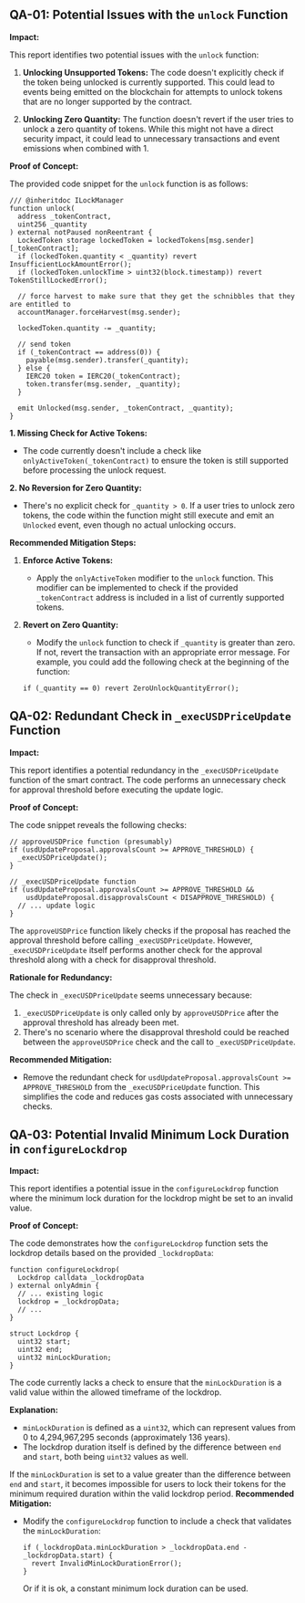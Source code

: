 
## QA-01: Potential Issues with the `unlock` Function

**Impact:**

This report identifies two potential issues with the `unlock` function:

1. **Unlocking Unsupported Tokens:** The code doesn't explicitly check if the token being unlocked is currently supported. This could lead to events being emitted on the blockchain for attempts to unlock tokens that are no longer supported by the contract.

2. **Unlocking Zero Quantity:** The function doesn't revert if the user tries to unlock a zero quantity of tokens. While this might not have a direct security impact, it could lead to unnecessary transactions and event emissions when combined with 1.

**Proof of Concept:**

The provided code snippet for the `unlock` function is as follows:

```solidity
/// @inheritdoc ILockManager
function unlock(
  address _tokenContract,
  uint256 _quantity
) external notPaused nonReentrant {
  LockedToken storage lockedToken = lockedTokens[msg.sender][_tokenContract];
  if (lockedToken.quantity < _quantity) revert InsufficientLockAmountError();
  if (lockedToken.unlockTime > uint32(block.timestamp)) revert TokenStillLockedError();

  // force harvest to make sure that they get the schnibbles that they are entitled to
  accountManager.forceHarvest(msg.sender);

  lockedToken.quantity -= _quantity;

  // send token
  if (_tokenContract == address(0)) {
    payable(msg.sender).transfer(_quantity);
  } else {
    IERC20 token = IERC20(_tokenContract);
    token.transfer(msg.sender, _quantity);
  }

  emit Unlocked(msg.sender, _tokenContract, _quantity);
}
```

**1. Missing Check for Active Tokens:**

- The code currently doesn't include a check like `onlyActiveToken(_tokenContract)` to ensure the token is still supported before processing the unlock request.

**2. No Reversion for Zero Quantity:**

- There's no explicit check for `_quantity > 0`.  If a user tries to unlock zero tokens, the code within the function might still execute and emit an `Unlocked` event, even though no actual unlocking occurs.

**Recommended Mitigation Steps:**

1. **Enforce Active Tokens:**
   - Apply the `onlyActiveToken` modifier to the `unlock` function. This modifier can be implemented to check if the provided `_tokenContract` address is included in a list of currently supported tokens.

2. **Revert on Zero Quantity:**
   - Modify the `unlock` function to check if `_quantity` is greater than zero. If not, revert the transaction with an appropriate error message. For example, you could add the following check at the beginning of the function:

   ```solidity
   if (_quantity == 0) revert ZeroUnlockQuantityError();
   ```

## QA-02: Redundant Check in `_execUSDPriceUpdate` Function

**Impact:**

This report identifies a potential redundancy in the `_execUSDPriceUpdate` function of the smart contract. The code performs an unnecessary check for approval threshold before executing the update logic.

**Proof of Concept:**

The code snippet reveals the following checks:

```solidity
// approveUSDPrice function (presumably)
if (usdUpdateProposal.approvalsCount >= APPROVE_THRESHOLD) {
  _execUSDPriceUpdate();
}

// _execUSDPriceUpdate function
if (usdUpdateProposal.approvalsCount >= APPROVE_THRESHOLD &&
    usdUpdateProposal.disapprovalsCount < DISAPPROVE_THRESHOLD) {
  // ... update logic
}
```

The `approveUSDPrice` function likely checks if the proposal has reached the approval threshold before calling `_execUSDPriceUpdate`. However, `_execUSDPriceUpdate` itself performs another check for the approval threshold along with a check for disapproval threshold.

**Rationale for Redundancy:**

The check in `_execUSDPriceUpdate` seems unnecessary because:

1. `_execUSDPriceUpdate` is only called only by `approveUSDPrice` after the approval threshold has already been met.
2. There's no scenario where the disapproval threshold could be reached between the `approveUSDPrice` check and the call to `_execUSDPriceUpdate`.

**Recommended Mitigation:**

- Remove the redundant check for `usdUpdateProposal.approvalsCount >= APPROVE_THRESHOLD` from the `_execUSDPriceUpdate` function. This simplifies the code and reduces gas costs associated with unnecessary checks.

## QA-03: Potential Invalid Minimum Lock Duration in `configureLockdrop`

**Impact:**

This report identifies a potential issue in the `configureLockdrop` function where the minimum lock duration for the lockdrop might be set to an invalid value.

**Proof of Concept:**

The code demonstrates how the `configureLockdrop` function sets the lockdrop details based on the provided `_lockdropData`:

```solidity
function configureLockdrop(
  Lockdrop calldata _lockdropData
) external onlyAdmin {
  // ... existing logic
  lockdrop = _lockdropData;
  // ...
}

struct Lockdrop {
  uint32 start;
  uint32 end;
  uint32 minLockDuration;
}
```

The code currently lacks a check to ensure that the `minLockDuration` is a valid value within the allowed timeframe of the lockdrop.

**Explanation:**

- `minLockDuration` is defined as a `uint32`, which can represent values from 0 to 4,294,967,295 seconds (approximately 136 years).
- The lockdrop duration itself is defined by the difference between `end` and `start`, both being `uint32` values as well.

If the `minLockDuration` is set to a value greater than the difference between `end` and `start`, it becomes impossible for users to lock their tokens for the minimum required duration within the valid lockdrop period.
**Recommended Mitigation:**

- Modify the `configureLockdrop` function to include a check that validates the `minLockDuration`:

   ```solidity
   if (_lockdropData.minLockDuration > _lockdropData.end - _lockdropData.start) {
     revert InvalidMinLockDurationError();
   }
   ```

  Or 
if it is ok, a constant minimum lock duration can be used.

